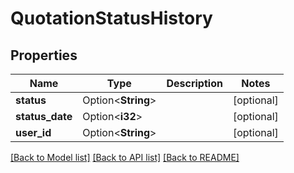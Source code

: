 # QuotationStatusHistory

## Properties

Name | Type | Description | Notes
------------ | ------------- | ------------- | -------------
**status** | Option<**String**> |  | [optional]
**status_date** | Option<**i32**> |  | [optional]
**user_id** | Option<**String**> |  | [optional]

[[Back to Model list]](../README.md#documentation-for-models) [[Back to API list]](../README.md#documentation-for-api-endpoints) [[Back to README]](../README.md)


